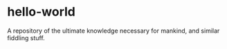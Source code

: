 # hello-world
A repository of the ultimate knowledge necessary for mankind, and similar fiddling stuff.
